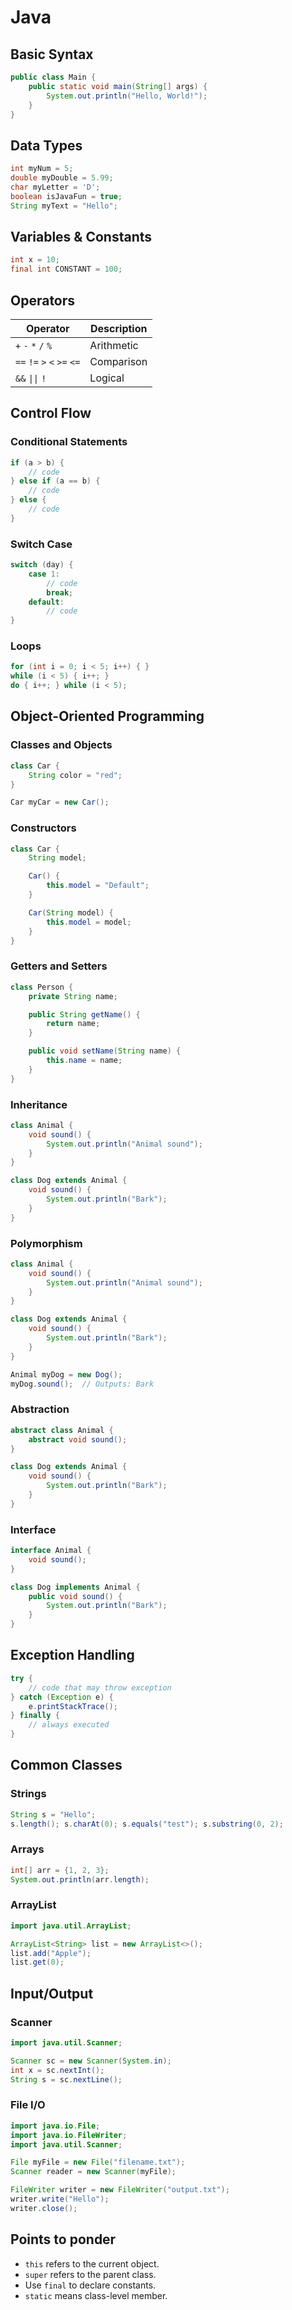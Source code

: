 # Java

## Basic Syntax

```java
public class Main {
    public static void main(String[] args) {
        System.out.println("Hello, World!");
    }
}
```

## Data Types

```java
int myNum = 5;
double myDouble = 5.99;
char myLetter = 'D';
boolean isJavaFun = true;
String myText = "Hello";
```

## Variables & Constants

```java
int x = 10;
final int CONSTANT = 100;
```

## Operators

| Operator          | Description   |
|-------------------|---------------|
| `+` `-` `*` `/` `%` | Arithmetic    |
| `==` `!=` `>` `<` `>=` `<=` | Comparison |
| `&&` `\|\|` `!`       | Logical       |

## Control Flow

### Conditional Statements

```java
if (a > b) {
    // code
} else if (a == b) {
    // code
} else {
    // code
}
```

### Switch Case

```java
switch (day) {
    case 1:
        // code
        break;
    default:
        // code
}
```

### Loops

```java
for (int i = 0; i < 5; i++) { }
while (i < 5) { i++; }
do { i++; } while (i < 5);
```

## Object-Oriented Programming

### Classes and Objects

```java
class Car {
    String color = "red";
}

Car myCar = new Car();
```

### Constructors

```java
class Car {
    String model;

    Car() {
        this.model = "Default";
    }

    Car(String model) {
        this.model = model;
    }
}
```

### Getters and Setters

```java
class Person {
    private String name;

    public String getName() {
        return name;
    }

    public void setName(String name) {
        this.name = name;
    }
}
```

### Inheritance

```java
class Animal {
    void sound() {
        System.out.println("Animal sound");
    }
}

class Dog extends Animal {
    void sound() {
        System.out.println("Bark");
    }
}
```

### Polymorphism

```java
class Animal {
    void sound() {
        System.out.println("Animal sound");
    }
}

class Dog extends Animal {
    void sound() {
        System.out.println("Bark");
    }
}

Animal myDog = new Dog();
myDog.sound();  // Outputs: Bark
```

### Abstraction

```java
abstract class Animal {
    abstract void sound();
}

class Dog extends Animal {
    void sound() {
        System.out.println("Bark");
    }
}
```

### Interface

```java
interface Animal {
    void sound();
}

class Dog implements Animal {
    public void sound() {
        System.out.println("Bark");
    }
}
```

## Exception Handling

```java
try {
    // code that may throw exception
} catch (Exception e) {
    e.printStackTrace();
} finally {
    // always executed
}
```

## Common Classes

### Strings

```java
String s = "Hello";
s.length(); s.charAt(0); s.equals("test"); s.substring(0, 2);
```

### Arrays

```java
int[] arr = {1, 2, 3};
System.out.println(arr.length);
```

### ArrayList

```java
import java.util.ArrayList;

ArrayList<String> list = new ArrayList<>();
list.add("Apple");
list.get(0);
```

## Input/Output

### Scanner

```java
import java.util.Scanner;

Scanner sc = new Scanner(System.in);
int x = sc.nextInt();
String s = sc.nextLine();
```

### File I/O

```java
import java.io.File;
import java.io.FileWriter;
import java.util.Scanner;

File myFile = new File("filename.txt");
Scanner reader = new Scanner(myFile);

FileWriter writer = new FileWriter("output.txt");
writer.write("Hello");
writer.close();
```

## Points to ponder

- `this` refers to the current object.
- `super` refers to the parent class.
- Use `final` to declare constants.
- `static` means class-level member.
